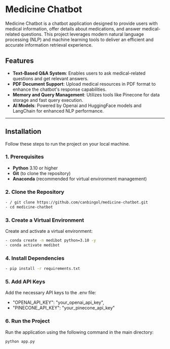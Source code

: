 # Medicine Chatbot

Medicine Chatbot is a chatbot application designed to provide users with medical information, offer details about medications, and answer medical-related questions. This project leverages modern natural language processing (NLP) and machine learning tools to deliver an efficient and accurate information retrieval experience.

## Features

- **Text-Based Q&A System**: Enables users to ask medical-related questions and get relevant answers.
- **PDF Document Support**: Upload medical resources in PDF format to enhance the chatbot's response capabilities.
- **Memory and Query Management**: Utilizes tools like Pinecone for data storage and fast query execution.
- **AI Models**: Powered by Openai and HuggingFace models and LangChain for enhanced NLP performance.

---

## Installation

Follow these steps to run the project on your local machine.

### 1. Prerequisites
- **Python** 3.10 or higher
- **Git** (to clone the repository)
- **Anaconda** (recommended for virtual environment management)

### 2. Clone the Repository
```bash
- / git clone https://github.com/canbingol/medicine-chatbot.git
- cd medicine-chatbot
```

### 3. Create a Virtual Environment
Create and activate a virtual environment:

```bash
- conda create -n medibot python=3.10 -y
- conda activate medibot
```
### 4. Install Dependencies
```bash
- pip install -r requirements.txt
```
### 5. Add API Keys
Add the necessary API keys to the .env file:

 - "OPENAI_API_KEY": "your_openai_api_key",
 - "PINECONE_API_KEY": "your_pinecone_api_key"


### 6. Run the Project
Run the application using the following command in the main directory:

```bash
python app.py
```
